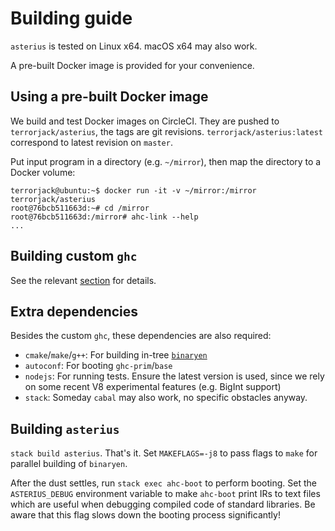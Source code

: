 # Building guide

`asterius` is tested on Linux x64. macOS x64 may also work.

A pre-built Docker image is provided for your convenience.

## Using a pre-built Docker image

We build and test Docker images on CircleCI. They are pushed to `terrorjack/asterius`, the tags are git revisions. `terrorjack/asterius:latest` correspond to latest revision on `master`.

Put input program in a directory (e.g. `~/mirror`), then map the directory to a Docker volume:

```
terrorjack@ubuntu:~$ docker run -it -v ~/mirror:/mirror terrorjack/asterius
root@76bcb511663d:~# cd /mirror
root@76bcb511663d:/mirror# ahc-link --help
...
```

## Building custom `ghc`

See the relevant [section](custom-ghc.md) for details.

## Extra dependencies

Besides the custom `ghc`, these dependencies are also required:

- `cmake`/`make`/`g++`: For building in-tree [`binaryen`](https://github.com/WebAssembly/binaryen)
- `autoconf`: For booting `ghc-prim`/`base`
- `nodejs`: For running tests. Ensure the latest version is used, since we rely on some recent V8 experimental features (e.g. BigInt support)
- `stack`: Someday `cabal` may also work, no specific obstacles anyway.

## Building `asterius`

`stack build asterius`. That's it. Set `MAKEFLAGS=-j8` to pass flags to `make` for parallel building of `binaryen`.

After the dust settles, run `stack exec ahc-boot` to perform booting. Set the `ASTERIUS_DEBUG` environment variable to make `ahc-boot` print IRs to text files which are useful when debugging compiled code of standard libraries. Be aware that this flag slows down the booting process significantly!
